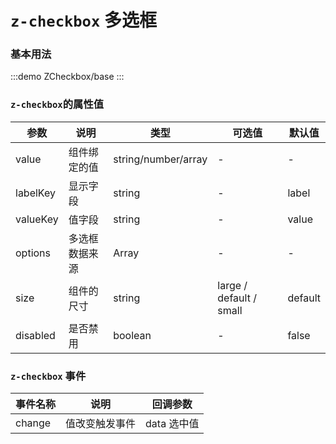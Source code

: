 # `z-checkbox` 多选框

### 基本用法

:::demo
ZCheckbox/base
:::

### `z-checkbox`的属性值

| 参数     | 说明           | 类型                | 可选值                  | 默认值  |
| -------- | -------------- | ------------------- | ----------------------- | ------- |
| value    | 组件绑定的值   | string/number/array | -                       | -       |
| labelKey | 显示字段       | string              | -                       | label   |
| valueKey | 值字段         | string              | -                       | value   |
| options  | 多选框数据来源 | Array               | -                       | -       |
| size     | 组件的尺寸     | string              | large / default / small | default |
| disabled | 是否禁用       | boolean             | -                       | false   |

### `z-checkbox` 事件

| 事件名称 | 说明           | 回调参数    |
| -------- | -------------- | ----------- |
| change   | 值改变触发事件 | data 选中值 |
